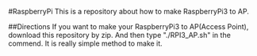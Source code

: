 #RaspberryPi
This is a repository about how to make RaspberryPi3 to AP.

##Directions
If you want to make your RaspberryPi3 to AP(Access Point), download this repository by zip.
And then type "./RPI3_AP.sh" in the commend.
It is really simple method to make it.
